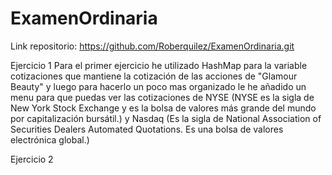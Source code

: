 # ExamenOrdinaria

Link repositorio: https://github.com/Roberquilez/ExamenOrdinaria.git

Ejercicio 1
Para el primer ejercicio he utilizado HashMap para la variable cotizaciones que mantiene la cotización de las acciones de "Glamour Beauty" y luego para hacerlo un poco mas organizado le he añadido un menu para que puedas ver las cotizaciones de NYSE (NYSE es la sigla de New York Stock Exchange y es la bolsa de valores más grande del mundo por capitalización bursátil.) y Nasdaq (Es la sigla de National Association of Securities Dealers Automated Quotations. Es una bolsa de valores electrónica global.)

Ejercicio 2
